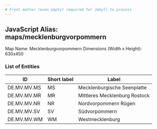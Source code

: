 ```yaml
---
# Front matter (even empty) required for Jekyll to process
---
```


## JavaScript Alias: maps/mecklenburgvorpommern

Map Name: Mecklenburgvorpommern
Dimensions (Width x Height): 630x450





### List of Entities

ID | Short label | Label
---|---|---|
DE.MV.MV.MS|MS|Mecklenburgische Seenplatte
DE.MV.MV.MR|MR|Mittleres Mecklenburg Rostock
DE.MV.MV.NR|NR|Nordvorpommern Rügen
DE.MV.MV.SV|SV|Südvorpommern
DE.MV.MV.WM|WM|Westmecklenburg

